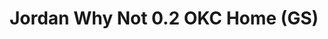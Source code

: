 ---
layout: post
title: "Jordan Why Not 0.2 OKC Home (GS)"
img: "https://stockx.imgix.net/Air-Jordan-Why-Not-0-2-OKC-Home-GS.png?fit=fill&bg=FFFFFF&w=300&h=214&auto=format,compress&trim=color&q=90&dpr=2&updated_at=1551240253"
release: "Mar 14"
new: "False"
url: "air-jordan-why-not-0-2-okc-home-gs"
sec0: "Similar Shoes"
name00: "Kobe 1 Black Mamba Collection Fade to Black" 
url00: "kobe-1-black-mamba-collection-fade-to-black"
img00: "Nike-Kobe-1-Fade-To-Black.jpg"
name01: "adidas Yeezy Boost 350 V2 Cream White Infant (I)" 
url01: "adidas-yeezy-boost-350-v2-cream-white-i"
img01: "Adidas-Yeezy-Boost-350-V2-Cream-White-Product.jpg"
name02: "adidas Yeezy Boost 350 V2 Cream/Triple White" 
url02: "adidas-yeezy-boost-350-v2-cream-white"
img02: "Adidas-Yeezy-Boost-350-V2-Cream-White-1-1.jpg"
name03: "Rick Owens Tech Runner White Leather" 
url03: "rick-owens-tech-runner-white-leather"
img03: "Adidas-Tech-Runner-Rick-Owens-White-Leather.jpg"
name04: "adidas NMD XR1 Footlocker Europe Triple White" 
url04: "adidas-nmd-xr1-footlocker-europe-triple-white"
img04: "Adidas-NMD-XR1-Footlocker-Europe-Triple-White.png"

sec2: "Higher Tops"
name20: "Jordan 5 Retro Stealth (GS)" 
url20: "jordan-5-retro-stealth-gs"
img20: "Air-Jordan-5-Retro-Stealth-Women.jpg"
name21: "Jordan XXX1 USA" 
url21: "jordan-xxx1-usa"
img21: "Air-Jordan-XXX1-USA.png"
name22: "Jordan 2 Retro Vashtie Kola Lavender (GS)" 
url22: "jordan-2-retro-vashtie-kola-lavender-gs"
img22: "Air-Jordan-2-Retro-Vashtie.jpg"
name23: "Kobe 1 Black Mamba Collection Fade to Black" 
url23: "kobe-1-black-mamba-collection-fade-to-black"
img23: "Nike-Kobe-1-Fade-To-Black.jpg"
name24: "Jordan Spiz'ike Varsity Red (2007)" 
url24: "jordan-spiz-ike-varsity-red-2007"
img24: "Air-Jordan-Spizike-Varsity-Red-2007.jpg"

sec3: "Lower Tops"
name30: "adidas Stan Smith Primeknit Footwear White" 
url30: "adidas-stan-smith-primeknit-footwear-white"
img30: "Adidas-Stan-Smith-Primeknit-Triple%20White.jpg"
name31: "Reebok Ventilator END Husky" 
url31: "reebok-ventilator-end-husky"
img31: "Reebok-Ventilator-END-Husky.jpg"
name32: "Vans Slip On Peanuts Snoopy" 
url32: "vans-slip-on-peanuts-snoopy"
img32: "Vans-Slip-On-Peanuts-Snoopy.png"
name33: "Vans Era Undercover White" 
url33: "vans-og-era-lx-undercover-white-black"
img33: "Vans-OG-Era-LX-Undercover-White-Black.png"
name34: "adidas NMD XR1 Footlocker Europe Triple White" 
url34: "adidas-nmd-xr1-footlocker-europe-triple-white"
img34: "Adidas-NMD-XR1-Footlocker-Europe-Triple-White.png"

sec4: "More Red"
name40: "adidas ZX Flux Adv X Wings and Horns Off White" 
url40: "adidas-zx-flux-adv-x-wings-and-horns-off-white"
img40: "Adidas-ZX-Flux-Adv-X-Wings-and-Horns-Off-White.png"
name41: "Jordan Why Not Zer0.1 Cotton Shot" 
url41: "air-jordan-why-not-zer0-1-cotton-shot"
img41: "Air-Jordan-Why-Not-Zer0-1-Cotton-Shot.png"
name42: "ASICS Gel-Lyte III Millionaires Row Red" 
url42: "asics-gel-lyte-iii-millionaires-row-red"
img42: "Asics-Gel-Lyte-III-Millionaires-Row-Red.jpg"
name43: "Air Max 1 Patch Sand" 
url43: "air-max-1-patch-sand"
img43: "Nike-Air-Max-1-Patch-Sand.jpg"
name44: "Palace Pro White Red Gold" 
url44: "palace-pro-white-red-gold"
img44: "Adidas-Palace-Pro-White-Red-Gold.jpg"

sec5: "More Blue"
name50: "Sandalboyz Slides Saint Honore Royal" 
url50: "sandalboyz-slides-saint-honore-royal"
img50: "Sandalboyz-Slides-Saint-Honore-Royal.png"
name51: "Air Force 1 Low Doernbecher" 
url51: "air-force-1-low-doernbecher"
img51: "Air-Force-1-Low-Doernbecher.jpg"
name52: "adidas Ultra Boost Uncaged Triple White (2016)" 
url52: "adidas-ultra-boost-uncaged-triple-white"
img52: "Adidas-Ultra-Boost-Uncaged-Triple-White-2016.jpg"
name53: "Jordan Hydro Slide Retro 5 Pinnacle Bronze" 
url53: "air-jordan-hydro-slide-retro-5-pinnacle-bronze"
img53: "Air-Jordan-Hydro-Slide-Retro-5-Pinnacle-Bronze.png"
name54: "adidas Ultra Boost Uncaged White Reflective" 
url54: "adidas-ultra-boost-uncaged-white-reflective"
img54: "Adidas-Ultra-Boost-Uncaged-White-Reflective.png"

sec1: "Matching Streetwear"
name10: "Bape Color Camo Mad Face Wide Crewneck Black" 
url10: "bape-color-camo-mad-face-wide-crewneck-black"
img10: "products/streetwear/Bape-Color-Camo-Mad-Face-Wide-Crewneck-Black-2.jpg"
name11: "Kith Amherst Shearling Trucker Jacket Black" 
url11: "kith-amherst-shearling-trucker-jacket-black"
img11: "products/streetwear/Kith-Amherst-Shearling-Trucker-Jacket-Black.jpg"
name12: "Bape Mad Face Wide Crewneck Purple" 
url12: "bape-mad-face-wide-crewneck-purple"
img12: "products/streetwear/Bape-Mad-Face-Wide-Crewneck-Purple-2.jpg"
name13: "Supreme Velour Warm Up Black" 
url13: "supreme-velour-warm-up-black"
img13: "products/streetwear/Supreme-Velour-Warm-Up-Black.jpg"
name14: "Supreme Nike Trail Running Jacket Black" 
url14: "supreme-nike-trail-running-jacket-black"
img14: "products/streetwear/Supreme-Nike-Trail-Running-Jacket-Black.jpg"

---